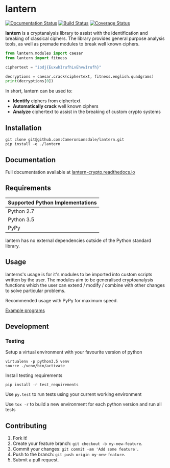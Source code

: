 # lantern

[![Documentation Status](https://readthedocs.org/projects/lantern-crypto/badge/?version=latest)](http://lantern-crypto.readthedocs.io/en/latest/?badge=latest)
[![Build Status](https://travis-ci.org/CameronLonsdale/lantern.svg?branch=master)](https://travis-ci.org/CameronLonsdale/lantern)
[![Coverage Status](https://coveralls.io/repos/github/CameronLonsdale/lantern/badge.svg?branch=master)](https://coveralls.io/github/CameronLonsdale/lantern?branch=master)

**lantern** is a cryptanalysis library to assist with the identification and breaking of classical ciphers. The library provides general purpose analysis tools, as well as premade modules to break well known ciphers.

```python
from lantern.modules import caesar
from lantern import fitness

ciphertext = "iodj{EuxwhIrufhLvEhvwIrufh}"

decryptions = caesar.crack(ciphertext, fitness.english.quadgrams)
print(decryptions[0])
```

In short, lantern can be used to:

+ **Identify** ciphers from ciphertext
+ **Automatically crack** well known ciphers
+ **Analyze** ciphertext to assist in the breaking of custom crypto systems

## Installation

```
git clone git@github.com:CameronLonsdale/lantern.git
pip install -e ./lantern
```

## Documentation

Full documentation available at [lantern-crypto.readthedocs.io](https://lantern-crypto.readthedocs.io)

## Requirements

| Supported Python Implementations |
| ---------------------------------|
| Python 2.7                       |
| Python 3.5                       |
| PyPy                             |

lantern has no external dependencies outside of the Python standard library.

## Usage

lanterns's usage is for it's modules to be imported into custom scripts written by the user. The modules aim to be generalised cryptoanalysis functions which the user can extend / modify / combine with other changes to solve particular problems.

Recommended usage with PyPy for maximum speed.

[Example programs](examples)

## Development

### Testing

Setup a virtual environment with your favourite version of python

```
virtualenv -p python3.5 venv
source ./venv/bin/activate
```

Install testing requirements

`pip install -r test_requirements`

Use `py.test` to run tests using your current working environment

Use `tox -r` to build a new environment for each python version and run all tests

## Contributing

1. Fork it!
2. Create your feature branch: `git checkout -b my-new-feature`.
3. Commit your changes: `git commit -am 'Add some feature'`.
4. Push to the branch: `git push origin my-new-feature`.
5. Submit a pull request.
